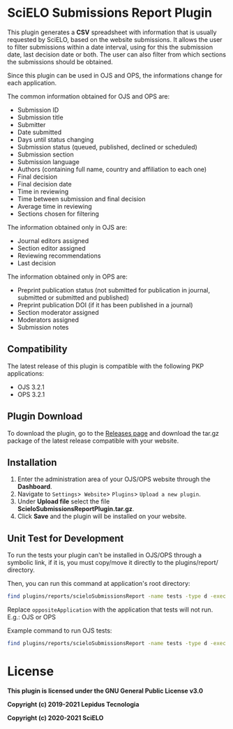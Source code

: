 # SciELO Submissions Report Plugin

This plugin generates a **CSV** spreadsheet with information that is usually requested by SciELO, based on the website submissions. It allows the user to filter submissions within a date interval, using for this the submission date, last decision date or both. The user can also filter from which sections the submissions should be obtained.

Since this plugin can be used in OJS and OPS, the informations change for each application.

The common information obtained for OJS and OPS are:
- Submission ID
- Submission title
- Submitter
- Date submitted
- Days until status changing
- Submission status (queued, published, declined or scheduled)
- Submission section
- Submission language
- Authors (containing full name, country and affiliation to each one)
- Final decision
- Final decision date
- Time in reviewing
- Time between submission and final decision
- Average time in reviewing
- Sections chosen for filtering

The information obtained only in OJS are:
- Journal editors assigned
- Section editor assigned
- Reviewing recommendations
- Last decision

The information obtained only in OPS are:
- Preprint publication status (not submitted for publication in journal, submitted or submitted and published)
- Preprint publication DOI (if it has been published in a journal)
- Section moderator assigned
- Moderators assigned
- Submission notes

## Compatibility

The latest release of this plugin is compatible with the following PKP applications:

* OJS 3.2.1
* OPS 3.2.1


## Plugin Download

To download the plugin, go to the [Releases page](https://github.com/lepidus/scieloSubmissionsReport/releases) and download the tar.gz package of the latest release compatible with your website.

## Installation

1. Enter the administration area of ​​your OJS/OPS website through the __Dashboard__.
2. Navigate to `Settings`>` Website`> `Plugins`> `Upload a new plugin`.
3. Under __Upload file__ select the file __ScieloSubmissionsReportPlugin.tar.gz__.
4. Click __Save__ and the plugin will be installed on your website.

## Unit Test for Development

To run the tests your plugin can't be installed in OJS/OPS through a symbolic link,
if it is, you must copy/move it directly to the plugins/report/ directory.

Then, you can run this command at application's root directory:

``` bash
find plugins/reports/scieloSubmissionsReport -name tests -type d -exec php lib/pkp/lib/vendor/phpunit/phpunit/phpunit --configuration lib/pkp/tests/phpunit-env2.xml --exclude-group oppositeApplication -v "{}" ";"
```

Replace `oppositeApplication` with the application that tests will not run. E.g.: OJS or OPS

Example command to run OJS tests:

``` bash
find plugins/reports/scieloSubmissionsReport -name tests -type d -exec php lib/pkp/lib/vendor/phpunit/phpunit/phpunit --configuration lib/pkp/tests/phpunit-env2.xml --exclude-group OPS -v "{}" ";"
```

# License
__This plugin is licensed under the GNU General Public License v3.0__

__Copyright (c) 2019-2021 Lepidus Tecnologia__

__Copyright (c) 2020-2021 SciELO__
